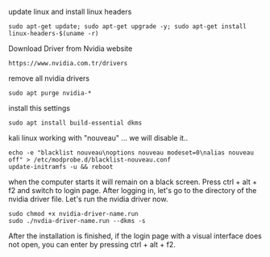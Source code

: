 update linux and install linux headers

```
sudo apt-get update; sudo apt-get upgrade -y; sudo apt-get install linux-headers-$(uname -r)

```

Download Driver from Nvidia website

```
https://www.nvidia.com.tr/drivers
```

remove all nvidia drivers

```
sudo apt purge nvidia-*
```

install this settings

```
sudo apt install build-essential dkms
```

kali linux working with "nouveau" ... we will disable it..

```
echo -e "blacklist nouveau\noptions nouveau modeset=0\nalias nouveau off" > /etc/modprobe.d/blacklist-nouveau.conf
update-initramfs -u && reboot
```

when the computer starts it will remain on a black screen. Press ctrl + alt + f2 and switch to login page.
After logging in, let's go to the directory of the nvidia driver file. Let's run the nvidia driver now.

```
sudo chmod +x nvidia-driver-name.run
sudo ./nvdia-driver-name.run --dkms -s

```

After the installation is finished, if the login page with a visual interface does not open, you can enter by pressing ctrl + alt + f2.

